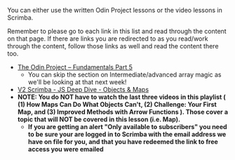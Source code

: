 You can either use the written Odin Project lessons or the video lessons in Scrimba.

Remember to please go to each link in this list and read through the content on that page. If there are links you are redirected to as you read/work through the content, follow those links as well and read the content there too.

- [The Odin Project – Fundamentals Part 5](https://www.theodinproject.com/lessons/foundations-fundamentals-part-5)
  - You can skip the section on Intermediate/advanced array magic as we'll be looking at that next week!
- [V2 Scrimba - JS Deep Dive - Objects & Maps](https://v2.scrimba.com/javascript-deep-dive-c0a/~015)
- **NOTE: You do NOT have to watch the last three videos in this playlist ( (1) How Maps Can Do What Objects Can't, (2) Challenge: Your First Map, and (3) Improved Methods with Arrow Functions ). Those cover a topic that will NOT be covered in this lesson (i.e. Map).**
  - **If you are getting an alert "Only available to subscribers" you need to be sure your are logged in to Scrimba with the email address we have on file for you, and that you have redeemed the link to free access you were emailed**
